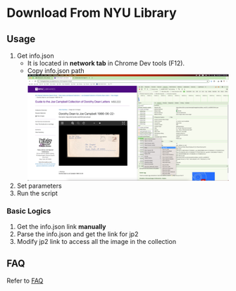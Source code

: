 # Download From NYU Library

## Usage

1. Get info.json
   - It is located in **network tab** in Chrome Dev tools (F12).
   - Copy info.json path 
    ![copy info.json path](./resources/copy_info_json_path.png)
2. Set parameters
3. Run the script

### Basic Logics

1. Get the info.json link **manually**
2. Parse the info.json and get the link for jp2
3. Modify jp2 link to access all the image in the collection

## FAQ

Refer to [FAQ](./FAQ-info_json_path.md)
